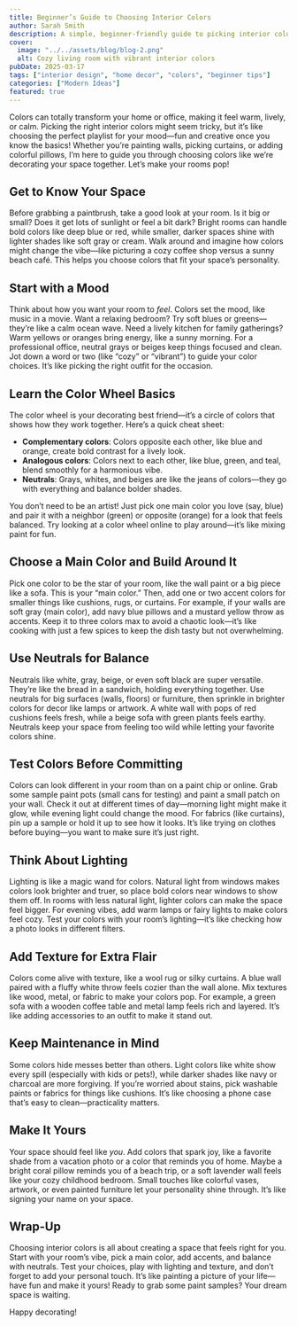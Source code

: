 ```yaml
---
title: Beginner’s Guide to Choosing Interior Colors
author: Sarah Smith
description: A simple, beginner-friendly guide to picking interior colors that make your home or office feel vibrant, cozy, and uniquely yours.
cover:
  image: "../../assets/blog/blog-2.png"
  alt: Cozy living room with vibrant interior colors
pubDate: 2025-03-17
tags: ["interior design", "home decor", "colors", "beginner tips"]
categories: ["Modern Ideas"]
featured: true
---
```


Colors can totally transform your home or office, making it feel warm, lively, or calm. Picking the right interior colors might seem tricky, but it’s like choosing the perfect playlist for your mood—fun and creative once you know the basics! Whether you’re painting walls, picking curtains, or adding colorful pillows, I’m here to guide you through choosing colors like we’re decorating your space together. Let’s make your rooms pop!

## Get to Know Your Space

Before grabbing a paintbrush, take a good look at your room. Is it big or small? Does it get lots of sunlight or feel a bit dark? Bright rooms can handle bold colors like deep blue or red, while smaller, darker spaces shine with lighter shades like soft gray or cream. Walk around and imagine how colors might change the vibe—like picturing a cozy coffee shop versus a sunny beach café. This helps you choose colors that fit your space’s personality.

## Start with a Mood

Think about how you want your room to _feel_. Colors set the mood, like music in a movie. Want a relaxing bedroom? Try soft blues or greens—they’re like a calm ocean wave. Need a lively kitchen for family gatherings? Warm yellows or oranges bring energy, like a sunny morning. For a professional office, neutral grays or beiges keep things focused and clean. Jot down a word or two (like “cozy” or “vibrant”) to guide your color choices. It’s like picking the right outfit for the occasion.

## Learn the Color Wheel Basics

The color wheel is your decorating best friend—it’s a circle of colors that shows how they work together. Here’s a quick cheat sheet:

- **Complementary colors**: Colors opposite each other, like blue and orange, create bold contrast for a lively look.
- **Analogous colors**: Colors next to each other, like blue, green, and teal, blend smoothly for a harmonious vibe.
- **Neutrals**: Grays, whites, and beiges are like the jeans of colors—they go with everything and balance bolder shades.

You don’t need to be an artist! Just pick one main color you love (say, blue) and pair it with a neighbor (green) or opposite (orange) for a look that feels balanced. Try looking at a color wheel online to play around—it’s like mixing paint for fun.

## Choose a Main Color and Build Around It

Pick one color to be the star of your room, like the wall paint or a big piece like a sofa. This is your “main color.” Then, add one or two accent colors for smaller things like cushions, rugs, or curtains. For example, if your walls are soft gray (main color), add navy blue pillows and a mustard yellow throw as accents. Keep it to three colors max to avoid a chaotic look—it’s like cooking with just a few spices to keep the dish tasty but not overwhelming.

## Use Neutrals for Balance

Neutrals like white, gray, beige, or even soft black are super versatile. They’re like the bread in a sandwich, holding everything together. Use neutrals for big surfaces (walls, floors) or furniture, then sprinkle in brighter colors for decor like lamps or artwork. A white wall with pops of red cushions feels fresh, while a beige sofa with green plants feels earthy. Neutrals keep your space from feeling too wild while letting your favorite colors shine.

## Test Colors Before Committing

Colors can look different in your room than on a paint chip or online. Grab some sample paint pots (small cans for testing) and paint a small patch on your wall. Check it out at different times of day—morning light might make it glow, while evening light could change the mood. For fabrics (like curtains), pin up a sample or hold it up to see how it looks. It’s like trying on clothes before buying—you want to make sure it’s just right.

## Think About Lighting

Lighting is like a magic wand for colors. Natural light from windows makes colors look brighter and truer, so place bold colors near windows to show them off. In rooms with less natural light, lighter colors can make the space feel bigger. For evening vibes, add warm lamps or fairy lights to make colors feel cozy. Test your colors with your room’s lighting—it’s like checking how a photo looks in different filters.

## Add Texture for Extra Flair

Colors come alive with texture, like a wool rug or silky curtains. A blue wall paired with a fluffy white throw feels cozier than the wall alone. Mix textures like wood, metal, or fabric to make your colors pop. For example, a green sofa with a wooden coffee table and metal lamp feels rich and layered. It’s like adding accessories to an outfit to make it stand out.

## Keep Maintenance in Mind

Some colors hide messes better than others. Light colors like white show every spill (especially with kids or pets!), while darker shades like navy or charcoal are more forgiving. If you’re worried about stains, pick washable paints or fabrics for things like cushions. It’s like choosing a phone case that’s easy to clean—practicality matters.

## Make It Yours

Your space should feel like _you_. Add colors that spark joy, like a favorite shade from a vacation photo or a color that reminds you of home. Maybe a bright coral pillow reminds you of a beach trip, or a soft lavender wall feels like your cozy childhood bedroom. Small touches like colorful vases, artwork, or even painted furniture let your personality shine through. It’s like signing your name on your space.

## Wrap-Up

Choosing interior colors is all about creating a space that feels right for you. Start with your room’s vibe, pick a main color, add accents, and balance with neutrals. Test your choices, play with lighting and texture, and don’t forget to add your personal touch. It’s like painting a picture of your life—have fun and make it yours! Ready to grab some paint samples? Your dream space is waiting.

Happy decorating!
